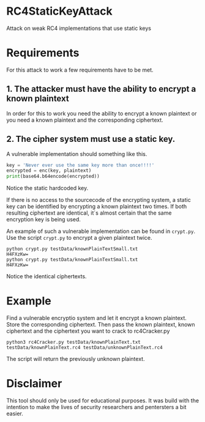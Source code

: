 # RC4StaticKeyAttack
Attack on weak RC4 implementations that use static keys

# Requirements
For this attack to work a few requirements have to be met.

## 1. The attacker must have the ability to encrypt a known plaintext
In order for this to work you need the ability to encrypt a known plaintext or you need a known plaintext and the
corresponding ciphertext.

## 2. The cipher system must use a static key.
A vulnerable implementation should something like this.
```python
key = 'Never ever use the same key more than once!!!!'
encrypted = enc(key, plaintext)
print(base64.b64encode(encrypted)) 
```
Notice the static hardcoded key.

If there is no access to the sourcecode of the encrypting system, a static key can be identified by encrypting a known plaintext two times.
If both resulting ciphertext are identical, it´s almost certain that the same encryption key is being used.

An example of such a vulnerable implementation can be found in ```crypt.py```.
Use the script ```crypt.py``` to encrypt a given plaintext twice.
```console
python crypt.py testData/knownPlainTextSmall.txt
H4FXzKw=
python crypt.py testData/knownPlainTextSmall.txt
H4FXzKw=
```
Notice the identical ciphertexts.

# Example
Find a vulnerable encryptio system and let it encrypt a known plaintext.
Store the corresponding ciphertext.
Then pass the known plaintext, known ciphertext and the ciphertext you want to crack to rc4Cracker.py
```
python3 rc4Cracker.py testData/knownPlainText.txt testData/knownPlainText.rc4 testData/unknownPlainText.rc4
```
The script will return the previously unknown plaintext.

# Disclaimer
This tool should only be used for educational purposes.
It was build with the intention to make the lives of security researchers and pentersters a bit easier.